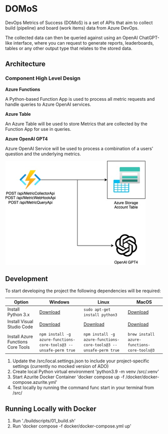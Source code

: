 # DOMoS

DevOps Metrics of Success (DOMoS) is a set of APIs that aim to collect build (pipeline) and board (work items) data from Azure DevOps. 

The collected data can then be queried against using an OpenAI ChatGPT-like interface, where you can request to generate reports, leaderboards, tables or any other output type that relates to the stored data.   

## Architecture

### Component High Level Design
**Azure Functions** 

A Python-based Function App is used to process all metric requests and handle queries to Azure OpenAI services.

**Azure Table**

An Azure Table will be used to store Metrics that are collected by the Function App for use in queries.

**Azure OpenAI GPT4**

Azure OpenAI Service will be used to process a combination of a users' question and the underlying metrics.

![Component HLD](images/ComponentHLD.jpg)

## Development

To start developing the project the following dependencies will be required:

| Option | Windows | Linux | MacOS |
|--------|---------|-------|-------|
| Install Python 3.x | [Download](https://www.python.org/downloads/) | `sudo apt-get install python3` | [Download](https://www.python.org/downloads/) |
| Install Visual Studio Code | [Download](https://code.visualstudio.com/download) | [Download](https://code.visualstudio.com/download) | [Download](https://code.visualstudio.com/download) |
| Install Azure Functions Core Tools | `npm install -g azure-functions-core-tools@3 --unsafe-perm true` | `npm install -g azure-functions-core-tools@3 --unsafe-perm true` | `brew install azure-functions-core-tools@3` |

1. Update the /src/local.settings.json to include your project-specific settings (currently no mocked version of ADO)
2. Create local Python virtual environment 'python3.9 -m venv /src/.venv'
3. Start Azurite Docker Container 'docker compose up -f /docker/docker-compose.azurite.yml'
4. Test locally by running the command func start in your terminal from /src/

## Running Locally with Docker

1. Run './buildscripts/01_build.sh'
2. Run 'docker compose -f docker/docker-compose.yml up'